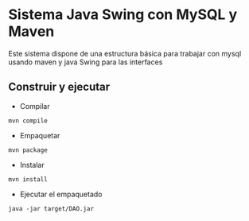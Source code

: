 # Sistema Java Swing con MySQL y Maven
Este sistema dispone de una estructura básica para trabajar con mysql usando maven y java Swing para las interfaces

## Construir y ejecutar
* Compilar  
```
mvn compile
```
* Empaquetar
```
mvn package
```
* Instalar
```
mvn install
```
* Ejecutar el empaquetado
```
java -jar target/DAO.jar
```
